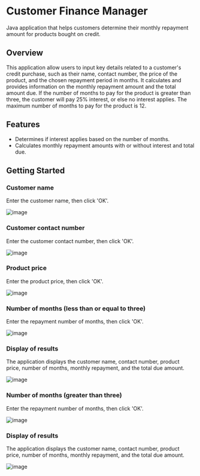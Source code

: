 # Customer Finance Manager
Java application that helps customers determine their monthly repayment amount for products bought on credit.

## Overview
This application allow users to input key details related to a customer's credit purchase, such as their name, contact number, the price of the product, and the chosen repayment period in months. It calculates and provides information on the monthly repayment amount and the total amount due. If the number of months to pay for the product is greater than three, the customer will pay 25% interest, or else no interest applies. The maximum number of months to pay for the product is 12.

## Features
- Determines if interest applies based on the number of months.
- Calculates monthly repayment amounts with or without interest and total due.

## Getting Started

### Customer name
Enter the customer name, then click 'OK'.

![image](https://github.com/basgbasg/test/assets/133644970/03049a55-f73e-4777-9841-8cbe31f5fc16)


### Customer contact number
Enter the customer contact number, then click 'OK'.

![image](https://github.com/basgbasg/test/assets/133644970/206fc7f8-5c3c-48ee-a7fe-b9ae23e955b8)


### Product price
Enter the product price, then click 'OK'.

![image](https://github.com/basgbasg/test/assets/133644970/453b3bcf-0510-40c1-900b-33683df4810a)

### Number of months (less than or equal to three)
Enter the repayment number of months, then click 'OK'.

![image](https://github.com/basgbasg/test/assets/133644970/cc364e2f-ff46-4b10-8f38-a248409de818)

### Display of results
The application displays the customer name, contact number, product price, number of months, monthly repayment, and the total due amount.

![image](https://github.com/basgbasg/test/assets/133644970/e9cb11f3-ee0f-41df-bdc1-757a28448fc0)

### Number of months (greater than three)
Enter the repayment number of months, then click 'OK'.

![image](https://github.com/basgbasg/test/assets/133644970/f6ec78dc-356f-4219-bb5f-08dc650777ae)

### Display of results
The application displays the customer name, contact number, product price, number of months, monthly repayment, and the total due amount.

![image](https://github.com/basgbasg/test/assets/133644970/43b8cec8-9035-41c3-9389-cae9f18aa841)




